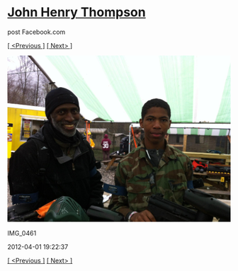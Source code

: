 # [John Henry Thompson](../README.md)
post Facebook.com

[[ <Previous ]](2012-04-01-3.md) [[ Next> ]](2012-04-01-5.md)

[![](../media/2012-04-01/Paintball-14th-B-day-IMG_0461.jpg)](../README.md)

IMG_0461

2012-04-01 19:22:37

[[ <Previous ]](2012-04-01-3.md) [[ Next> ]](2012-04-01-5.md)